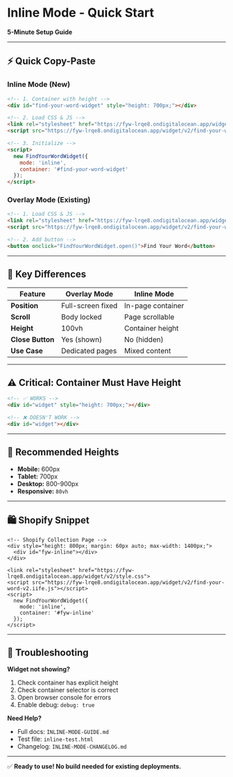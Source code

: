 # Inline Mode - Quick Start

**5-Minute Setup Guide**

---

## ⚡ Quick Copy-Paste

### Inline Mode (New)
```html
<!-- 1. Container with height -->
<div id="find-your-word-widget" style="height: 700px;"></div>

<!-- 2. Load CSS & JS -->
<link rel="stylesheet" href="https://fyw-lrqe8.ondigitalocean.app/widget/v2/style.css">
<script src="https://fyw-lrqe8.ondigitalocean.app/widget/v2/find-your-word-v2.iife.js"></script>

<!-- 3. Initialize -->
<script>
  new FindYourWordWidget({
    mode: 'inline',
    container: '#find-your-word-widget'
  });
</script>
```

### Overlay Mode (Existing)
```html
<!-- 1. Load CSS & JS -->
<link rel="stylesheet" href="https://fyw-lrqe8.ondigitalocean.app/widget/v2/style.css">
<script src="https://fyw-lrqe8.ondigitalocean.app/widget/v2/find-your-word-v2.iife.js"></script>

<!-- 2. Add button -->
<button onclick="FindYourWordWidget.open()">Find Your Word</button>
```

---

## 🎯 Key Differences

| Feature | Overlay Mode | Inline Mode |
|---------|-------------|-------------|
| **Position** | Full-screen fixed | In-page container |
| **Scroll** | Body locked | Page scrollable |
| **Height** | 100vh | Container height |
| **Close Button** | Yes (shown) | No (hidden) |
| **Use Case** | Dedicated pages | Mixed content |

---

## ⚠️ Critical: Container Must Have Height

```html
<!-- ✅ WORKS -->
<div id="widget" style="height: 700px;"></div>

<!-- ❌ DOESN'T WORK -->
<div id="widget"></div>
```

---

## 📱 Recommended Heights

- **Mobile:** 600px
- **Tablet:** 700px  
- **Desktop:** 800-900px
- **Responsive:** `80vh`

---

## 🛍️ Shopify Snippet

```liquid
<!-- Shopify Collection Page -->
<div style="height: 800px; margin: 60px auto; max-width: 1400px;">
  <div id="fyw-inline"></div>
</div>

<link rel="stylesheet" href="https://fyw-lrqe8.ondigitalocean.app/widget/v2/style.css">
<script src="https://fyw-lrqe8.ondigitalocean.app/widget/v2/find-your-word-v2.iife.js"></script>
<script>
  new FindYourWordWidget({
    mode: 'inline',
    container: '#fyw-inline'
  });
</script>
```

---

## 🐛 Troubleshooting

**Widget not showing?**
1. Check container has explicit height
2. Check container selector is correct
3. Open browser console for errors
4. Enable debug: `debug: true`

**Need Help?**
- Full docs: `INLINE-MODE-GUIDE.md`
- Test file: `inline-test.html`
- Changelog: `INLINE-MODE-CHANGELOG.md`

---

✅ **Ready to use! No build needed for existing deployments.**

